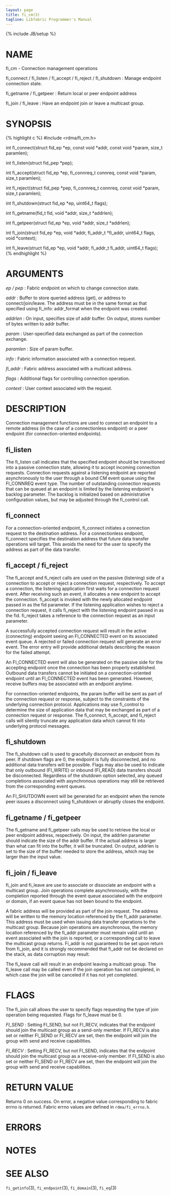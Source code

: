 ```yaml
---
layout: page
title: fi_cm(3)
tagline: Libfabric Programmer's Manual
---
```

{% include JB/setup %}

# NAME

fi_cm - Connection management operations

fi_connect / fi_listen / fi_accept / fi_reject / fi_shutdown
:   Manage endpoint connection state.

fi_getname / fi_getpeer
:   Return local or peer endpoint address

fi_join / fi_leave
:   Have an endpoint join or leave a multicast group.

# SYNOPSIS

{% highlight c %}
#include <rdma/fi_cm.h>

int fi_connect(struct fid_ep *ep, const void *addr,
    const void *param, size_t paramlen);

int fi_listen(struct fid_pep *pep);

int fi_accept(struct fid_ep *ep, fi_connreq_t connreq,
   const void *param, size_t paramlen);

int fi_reject(struct fid_pep *pep, fi_connreq_t connreq,
    const void *param, size_t paramlen);

int fi_shutdown(struct fid_ep *ep, uint64_t flags);

int fi_getname(fid_t fid, void *addr, size_t *addrlen);

int fi_getpeer(struct fid_ep *ep, void *addr, size_t *addrlen);

int fi_join(struct fid_ep *ep, void *addr, fi_addr_t *fi_addr,
    uint64_t flags, void *context);

int fi_leave(struct fid_ep *ep, void *addr, fi_addr_t fi_addr,
    uint64_t flags);
{% endhighlight %}

# ARGUMENTS

*ep / pep*
:   Fabric endpoint on which to change connection state.

*addr*
:    Buffer to store queried address (get), or address to
     connect/join/leave.  The address must be in the same format as
     that specified using fi_info: addr_format when the endpoint was
     created.

*addrlen*
:    On input, specifies size of addr buffer.  On output, stores number
     of bytes written to addr buffer.

*param*
:    User-specified data exchanged as part of the connection exchange.

*paramlen*
:    Size of param buffer.

*info*
:    Fabric information associated with a connection request.

*fi_addr*
:    Fabric address associated with a multicast address.

*flags*
:    Additional flags for controlling connection operation.

*context*
:    User context associated with the request.

# DESCRIPTION

Connection management functions are used to connect an endpoint to a
remote address (in the case of a connectionless endpoint) or a peer
endpoint (for connection-oriented endpoints).

## fi_listen

The fi_listen call indicates that the specified endpoint should be
transitioned into a passive connection state, allowing it to accept
incoming connection requests.  Connection requests against a listening
endpoint are reported asynchronously to the user through a bound CM
event queue using the FI_CONNREQ event type.  The number of outstanding
connection requests that can be queued at an endpoint is limited by the
listening endpoint's backlog parameter.  The backlog is initialized
based on administrative configuration values, but may be adjusted
through the fi_control call.

## fi_connect

For a connection-oriented endpoint, fi_connect initiates a connection
request to the destination address.  For a connectionless endpoint,
fi_connect specifies the destination address that future data transfer
operations will target.  This avoids the need for the user to specify the
address as part of the data transfer.

## fi_accept / fi_reject

The fi_accept and fi_reject calls are used on the passive (listening)
side of a connection to accept or reject a connection request,
respectively.  To accept a connection, the listening application first
waits for a connection request event.  After receiving such an event, it
allocates a new endpoint to accept the connection.  fi_accept is invoked
with the newly allocated endpoint passed in as the fid parameter.  If
the listening application wishes to reject a connection request, it calls
fi_reject with the listening endpoint passed in as the fid.
fi_reject takes a reference to the connection request as an input parameter.

A successfully accepted connection request will result in the active
(connecting) endpoint seeing an FI_CONNECTED event on its associated
event queue.  A rejected or failed connection request will generate an
error event.  The error entry will provide additional details describing
the reason for the failed attempt.

An FI_CONNECTED event will also be generated on the passive side for the
accepting endpoint once the connection has been properly established.
Outbound data transfers cannot be initiated on a connection-oriented
endpoint until an FI_CONNECTED event has been generated.  However, receive
buffers may be associated with an endpoint anytime.

For connection-oriented endpoints, the param buffer will be sent as
part of the connection request or response, subject to the constraints of
the underlying connection protocol.  Applications may use fi_control
to determine the size of application data that may be exchanged as
part of a connection request or response.  The fi_connect, fi_accept, and
fi_reject calls will silently truncate any application data which cannot
fit into underlying protocol messages.

## fi_shutdown

The fi_shutdown call is used to gracefully disconnect an endpoint from
its peer.  If shutdown flags are 0, the endpoint is fully disconnected,
and no additional data transfers will be possible.  Flags may also be
used to indicate that only outbound (FI_WRITE) or inbound (FI_READ) data
transfers should be disconnected.  Regardless of the shutdown option
selected, any queued completions associated with asynchronous operations
may still be retrieved from the corresponding event queues.

An FI_SHUTDOWN event will be generated for an endpoint when the remote
peer issues a disconnect using fi_shutdown or abruptly closes the endpoint.

## fi_getname / fi_getpeer

The fi_getname and fi_getpeer calls may be used to retrieve the local or
peer endpoint address, respectively.  On input, the addrlen parameter should
indicate the size of the addr buffer.  If the actual address is larger than
what can fit into the buffer, it will be truncated.  On output, addrlen
is set to the size of the buffer needed to store the address, which may
be larger than the input value.

## fi_join / fi_leave

fi_join and fi_leave are use to associate or dissociate an endpoint with
a multicast group.  Join operations complete asynchronously, with the
completion reported through the event queue associated with the endpoint
or domain, if an event queue has not been bound to the endpoint.

A fabric address will be provided as part of the join request.  The
address will be written to the memory location referenced by the
fi_addr parameter.  This address must be used when issuing data
transfer operations to the multicast group.  Because join operations
are asynchronous, the memory location referenced by the fi_addr
parameter must remain valid until an event associated with the join is
reported, or a corresponding call to leave the multicast group
returns.  Fi_addr is not guaranteed to be set upon return from
fi_join, and it is strongly recommended that fi_addr not be declared
on the stack, as data corruption may result.

The fi_leave call will result in an endpoint leaving a multicast
group.  The fi_leave call may be called even if the join operation has
not completed, in which case the join will be canceled if it has not
yet completed.

# FLAGS

The fi_join call allows the user to specify flags requesting the type of
join operation being requested.  Flags for fi_leave must be 0.

*FI_SEND*
:    Setting FI_SEND, but not FI_RECV, indicates that the endpoint should
     join the multicast group as a send-only member.  If FI_RECV is
     also set or neither FI_SEND or FI_RECV are set, then the endpoint
     will join the group with send and receive capabilities.

*FI_RECV*
:    Setting FI_RECV, but not FI_SEND, indicates that the endpoint should
     join the multicast group as a receive-only member.  If FI_SEND is
     also set or neither FI_SEND or FI_RECV are set, then the endpoint
     will join the group with send and receive capabilities.

# RETURN VALUE

Returns 0 on success. On error, a negative value corresponding to
fabric errno is returned. Fabric errno values are defined in
`rdma/fi_errno.h`.

# ERRORS

# NOTES

# SEE ALSO

`fi_getinfo`(3), `fi_endpoint`(3), `fi_domain`(3), `fi_eq`(3)
